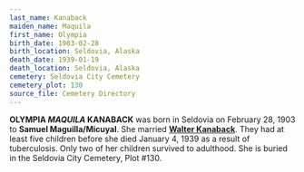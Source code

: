 ```yaml
---
last_name: Kanaback
maiden_name: Maquila
first_name: Olympia
birth_date: 1903-02-28
birth_location: Seldovia, Alaska
death_date: 1939-01-19
death_location: Seldovia, Alaska
cemetery: Seldovia City Cemetery
cemetery_plot: 130
source_file: Cemetery Directory
---
```


**OLYMPIA *MAQUILA* KANABACK** was born in Seldovia on February 28, 1903 to **Samuel
Maguilla/Micuyal**. She married [**Walter Kanaback**](./Kanaback_Walter_Sr.md). They
had at least five children before she died January 4, 1939 as a result of tuberculosis. Only two of her children survived to adulthood. She is buried
in the Seldovia City Cemetery, Plot \#130.

